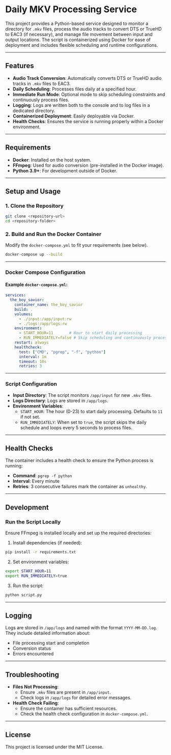 # Daily MKV Processing Service

This project provides a Python-based service designed to monitor a directory for `.mkv` files, process the audio tracks to convert DTS or TrueHD to EAC3 (if necessary), and manage file movement between input and output locations. The script is containerized using Docker for ease of deployment and includes flexible scheduling and runtime configurations.

---

## Features

- **Audio Track Conversion**: Automatically converts DTS or TrueHD audio tracks in `.mkv` files to EAC3.
- **Daily Scheduling**: Processes files daily at a specified hour.
- **Immediate Run Mode**: Optional mode to skip scheduling constraints and continuously process files.
- **Logging**: Logs are written both to the console and to log files in a dedicated directory.
- **Containerized Deployment**: Easily deployable via Docker.
- **Health Checks**: Ensures the service is running properly within a Docker environment.

---

## Requirements

- **Docker**: Installed on the host system.
- **FFmpeg**: Used for audio conversion (pre-installed in the Docker image).
- **Python 3.9+**: For development outside of Docker.

---

## Setup and Usage

### 1. Clone the Repository

```bash
git clone <repository-url>
cd <repository-folder>
```

### 2. Build and Run the Docker Container

Modify the `docker-compose.yml` to fit your requirements (see below).

```bash
docker-compose up --build
```

---

### Docker Compose Configuration

#### Example `docker-compose.yml`:

```yaml
services:
  the_boy_savior:
    container_name: the_boy_savior
    build: .
    volumes:
      - ./input:/app/input:rw
      - ./logs:/app/logs:rw
    environment:
      - START_HOUR=11       # Hour to start daily processing
      - RUN_IMMEDIATELY=false # Skip scheduling and continuously process files
    restart: always
    healthcheck:
      test: ["CMD", "pgrep", "-f", "python"]
      interval: 1m
      timeout: 10s
      retries: 3
```

---

### Script Configuration

- **Input Directory**: The script monitors `/app/input` for new `.mkv` files.
- **Logs Directory**: Logs are stored in `/app/logs`.
- **Environment Variables**:
  - `START_HOUR`: The hour (0-23) to start daily processing. Defaults to `11` if not set.
  - `RUN_IMMEDIATELY`: When set to `true`, the script skips the daily schedule and loops every 5 seconds to process files.

---

## Health Checks

The container includes a health check to ensure the Python process is running:

- **Command**: `pgrep -f python`
- **Interval**: Every minute
- **Retries**: 3 consecutive failures mark the container as `unhealthy`.

---

## Development

### Run the Script Locally

Ensure FFmpeg is installed locally and set up the required directories:

1. Install dependencies (if needed):

```bash
pip install -r requirements.txt
```

2. Set environment variables:

```bash
export START_HOUR=11
export RUN_IMMEDIATELY=true
```

3. Run the script:

```bash
python script.py
```

---

## Logging

Logs are stored in `/app/logs` and named with the format `YYYY-MM-DD.log`. They include detailed information about:

- File processing start and completion
- Conversion status
- Errors encountered

---

## Troubleshooting

- **Files Not Processing**:
  - Ensure `.mkv` files are present in `/app/input`.
  - Check logs in `/app/logs` for detailed error messages.
- **Health Check Failing**:
  - Ensure the container has sufficient resources.
  - Check the health check configuration in `docker-compose.yml`.

---

## License

This project is licensed under the MIT License.

